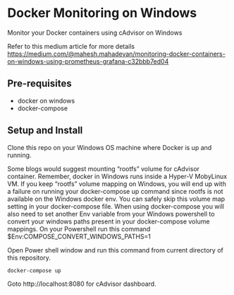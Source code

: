 # Docker Monitoring on Windows
Monitor your Docker containers using cAdvisor on Windows

Refer to this medium article for more details
https://medium.com/@mahesh.mahadevan/monitoring-docker-containers-on-windows-using-prometheus-grafana-c32bbb7ed04

## Pre-requisites

* docker on windows
* docker-compose

## Setup and Install

Clone this repo on your Windows OS machine where Docker is up and running.

Some blogs would suggest mounting “rootfs” volume for cAdvisor container. Remember, docker in Windows runs inside a Hyper-V MobyLinux VM. If you keep “rootfs” volume mapping on Windows, you will end up with a failure on running your docker-compose up command since rootfs is not available on the Windows docker env. You can safely skip this volume map setting in your docker-compose file.
When using docker-compose you will also need to set another Env variable from your Windows powershell to convert your windows paths present in your docker-compose volume mappings. On your Powershell run this command $Env:COMPOSE_CONVERT_WINDOWS_PATHS=1

Open Power shell window and run this command from current directory of this repository.

```docker-compose up```

Goto http://localhost:8080 for cAdvisor dashboard.
